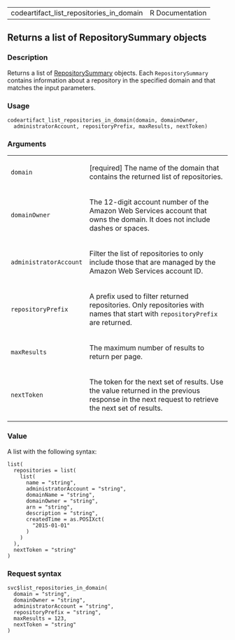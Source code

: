 <table style="width: 100%;">
<tbody>
<tr class="odd">
<td>codeartifact_list_repositories_in_domain</td>
<td style="text-align: right;">R Documentation</td>
</tr>
</tbody>
</table>

## Returns a list of RepositorySummary objects

### Description

Returns a list of
[RepositorySummary](https://docs.aws.amazon.com/codeartifact/latest/APIReference/API_RepositorySummary.html)
objects. Each `RepositorySummary` contains information about a
repository in the specified domain and that matches the input
parameters.

### Usage

    codeartifact_list_repositories_in_domain(domain, domainOwner,
      administratorAccount, repositoryPrefix, maxResults, nextToken)

### Arguments

<table>
<colgroup>
<col style="width: 35%" />
<col style="width: 65%" />
</colgroup>
<tbody>
<tr class="odd">
<td><code
id="codeartifact_list_repositories_in_domain_:_domain">domain</code></td>
<td><p>[required] The name of the domain that contains the returned list
of repositories.</p></td>
</tr>
<tr class="even">
<td><code
id="codeartifact_list_repositories_in_domain_:_domainOwner">domainOwner</code></td>
<td><p>The 12-digit account number of the Amazon Web Services account
that owns the domain. It does not include dashes or spaces.</p></td>
</tr>
<tr class="odd">
<td><code
id="codeartifact_list_repositories_in_domain_:_administratorAccount">administratorAccount</code></td>
<td><p>Filter the list of repositories to only include those that are
managed by the Amazon Web Services account ID.</p></td>
</tr>
<tr class="even">
<td><code
id="codeartifact_list_repositories_in_domain_:_repositoryPrefix">repositoryPrefix</code></td>
<td><p>A prefix used to filter returned repositories. Only repositories
with names that start with <code>repositoryPrefix</code> are
returned.</p></td>
</tr>
<tr class="odd">
<td><code
id="codeartifact_list_repositories_in_domain_:_maxResults">maxResults</code></td>
<td><p>The maximum number of results to return per page.</p></td>
</tr>
<tr class="even">
<td><code
id="codeartifact_list_repositories_in_domain_:_nextToken">nextToken</code></td>
<td><p>The token for the next set of results. Use the value returned in
the previous response in the next request to retrieve the next set of
results.</p></td>
</tr>
</tbody>
</table>

### Value

A list with the following syntax:

    list(
      repositories = list(
        list(
          name = "string",
          administratorAccount = "string",
          domainName = "string",
          domainOwner = "string",
          arn = "string",
          description = "string",
          createdTime = as.POSIXct(
            "2015-01-01"
          )
        )
      ),
      nextToken = "string"
    )

### Request syntax

    svc$list_repositories_in_domain(
      domain = "string",
      domainOwner = "string",
      administratorAccount = "string",
      repositoryPrefix = "string",
      maxResults = 123,
      nextToken = "string"
    )
